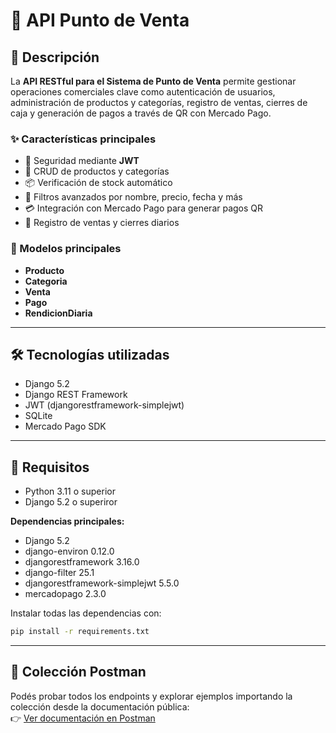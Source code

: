 # 📘 API Punto de Venta

## 📌 Descripción

La **API RESTful para el Sistema de Punto de Venta** permite gestionar operaciones comerciales clave como autenticación de usuarios, administración de productos y categorías, registro de ventas, cierres de caja y generación de pagos a través de QR con Mercado Pago.

### ✨ Características principales

- 🔐 Seguridad mediante **JWT**
- 🛒 CRUD de productos y categorías
- 📦 Verificación de stock automático
- 🔎 Filtros avanzados por nombre, precio, fecha y más
- 💳 Integración con Mercado Pago para generar pagos QR
- 🧾 Registro de ventas y cierres diarios

### 🧱 Modelos principales

- **Producto**
- **Categoria**
- **Venta**
- **Pago**
- **RendicionDiaria**

---

## 🛠️ Tecnologías utilizadas

- Django 5.2
- Django REST Framework
- JWT (djangorestframework-simplejwt)
- SQLite
- Mercado Pago SDK

---

## 🧩 Requisitos

- Python 3.11 o superior
- Django 5.2 o superiror

**Dependencias principales:**

- Django 5.2  
- django-environ 0.12.0  
- djangorestframework 3.16.0  
- django-filter 25.1  
- djangorestframework-simplejwt 5.5.0  
- mercadopago 2.3.0   

Instalar todas las dependencias con:

```bash
pip install -r requirements.txt
```

---

## 📮 Colección Postman

Podés probar todos los endpoints y explorar ejemplos importando la colección desde la documentación pública:  
👉 [Ver documentación en Postman](https://documenter.getpostman.com/view/42563303/2sB2qf9e5x)
